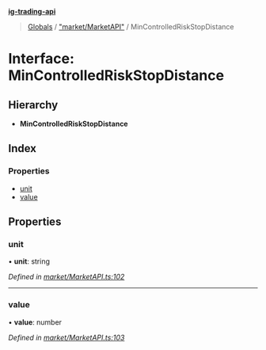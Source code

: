 **[ig-trading-api](../README.md)**

> [Globals](../globals.md) / ["market/MarketAPI"](../modules/_market_marketapi_.md) / MinControlledRiskStopDistance

# Interface: MinControlledRiskStopDistance

## Hierarchy

* **MinControlledRiskStopDistance**

## Index

### Properties

* [unit](_market_marketapi_.mincontrolledriskstopdistance.md#unit)
* [value](_market_marketapi_.mincontrolledriskstopdistance.md#value)

## Properties

### unit

•  **unit**: string

*Defined in [market/MarketAPI.ts:102](https://github.com/bennycode/ig-trading-api/blob/3c6eaee/src/market/MarketAPI.ts#L102)*

___

### value

•  **value**: number

*Defined in [market/MarketAPI.ts:103](https://github.com/bennycode/ig-trading-api/blob/3c6eaee/src/market/MarketAPI.ts#L103)*
